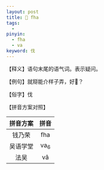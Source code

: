 ```yaml
---
layout: post
title: 𠲎 fha
tags:
  - 
pinyin: 
  - fha
  - va
keyword: 伐
---
```


【释义】语句末尾的语气词。表示疑问。            

【例句】就搿能介样子弄，好𠲎？                

【俗字】伐

【拼音方案对照】          

| 拼音方案 | 拼音 |             
| :---: | :---: |                 
| 钱乃荣 | fha |                 
| 吴语学堂 | va<sub>6</sub> |                 
| 法吴 | vâ |                 
